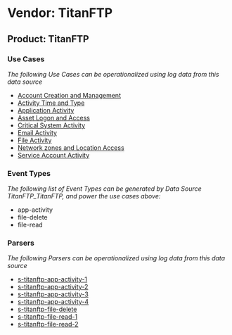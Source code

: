 Vendor: TitanFTP
================
Product: TitanFTP
-----------------

### Use Cases

_The following Use Cases can be operationalized using log data from this data source_

* [Account Creation and Management](../UseCases/usecase_account_creation_and_management.md)
* [Activity Time  and Type](../UseCases/usecase_activity_time__and_type.md)
* [Application Activity](../UseCases/usecase_application_activity.md)
* [Asset Logon and Access](../UseCases/usecase_asset_logon_and_access.md)
* [Critical System Activity](../UseCases/usecase_critical_system_activity.md)
* [Email Activity](../UseCases/usecase_email_activity.md)
* [File Activity](../UseCases/usecase_file_activity.md)
* [Network zones and Location Access](../UseCases/usecase_network_zones_and_location_access.md)
* [Service Account Activity](../UseCases/usecase_service_account_activity.md)


### Event Types

_The following list of Event Types can be generated by Data Source TitanFTP_TitanFTP, and power the use cases above:_

- app-activity
- file-delete
- file-read


### Parsers

_The following Parsers can be operationalized using log data from this data source_

* [s-titanftp-app-activity-1](../Parsers/parserContent_s-titanftp-app-activity-1.md)
* [s-titanftp-app-activity-2](../Parsers/parserContent_s-titanftp-app-activity-2.md)
* [s-titanftp-app-activity-3](../Parsers/parserContent_s-titanftp-app-activity-3.md)
* [s-titanftp-app-activity-4](../Parsers/parserContent_s-titanftp-app-activity-4.md)
* [s-titanftp-file-delete](../Parsers/parserContent_s-titanftp-file-delete.md)
* [s-titanftp-file-read-1](../Parsers/parserContent_s-titanftp-file-read-1.md)
* [s-titanftp-file-read-2](../Parsers/parserContent_s-titanftp-file-read-2.md)
